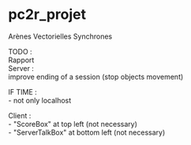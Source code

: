 # pc2r_projet  
Arènes Vectorielles Synchrones  

TODO :  
  Rapport  
  Server :  
    improve ending of a session (stop objects movement)  

IF TIME :  
    - not only localhost  

  Client :  
    - "ScoreBox" at top left (not necessary)  
    - "ServerTalkBox" at bottom left (not necessary)  
